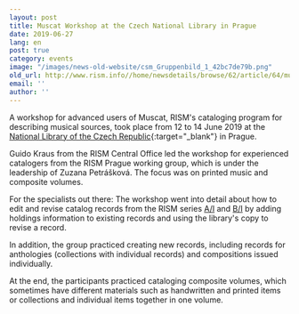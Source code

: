 ```yaml
---
layout: post
title: Muscat Workshop at the Czech National Library in Prague
date: 2019-06-27
lang: en
post: true
category: events
image: "/images/news-old-website/csm_Gruppenbild_1_42bc7de79b.png"
old_url: http://www.rism.info//home/newsdetails/browse/62/article/64/muscat-workshop-at-the-czech-national-library-in-prague.html
email: ''
author: ''
---
```



A workshop for advanced users of Muscat, RISM's cataloging program for describing musical sources, took place from 12 to 14 June 2019 at the [National Library of the Czech Republic](https://www.en.nkp.cz/){:target="_blank"} in Prague.

Guido Kraus from the RISM Central Office led the workshop for experienced catalogers from the RISM Prague working group, which is under the leadership of Zuzana Petrášková. The focus was on printed music and composite volumes.

For the specialists out there:
The workshop went into detail about how to edit and revise catalog records from the RISM series [A/I](/publications.html#c36) and [B/I](/publications.html#c2619) by adding holdings information to existing records and using the library's copy to revise a record.

In addition, the group practiced creating new records, including records for anthologies (collections with individual records) and compositions issued individually.

At the end, the participants practiced cataloging composite volumes, which sometimes have different materials such as handwritten and printed items or collections and individual items together in one volume.



<script type="text/javascript">var switchTo5x=true;</script><script type="text/javascript" src="http://w.sharethis.com/button/buttons.js"></script><script type="text/javascript">stLight.options({publisher: "9b601438-1ce1-49d8-bfd7-9cff5df54c17", doNotHash: false, doNotCopy: false, hashAddressBar: false});</script>